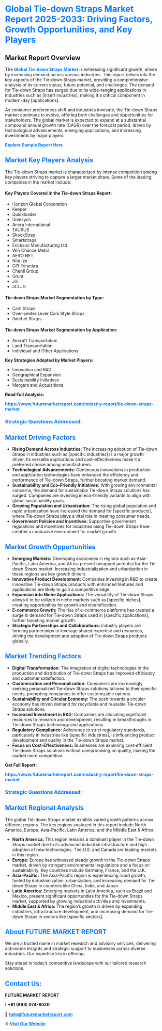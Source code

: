<h1 style="color: #007BFF;">Global Tie-down Straps Market Report 2025-2033: Driving Factors, Growth Opportunities, and Key Players</h1>

<section id="overview">
<h2>Market Report Overview</h2>
<p>The <a href="https://www.futuremarketreport.com/industry-report/tie-down-straps-market" style="color: #007BFF; text-decoration: none;"><strong>Global Tie-down Straps Market</strong></a> is witnessing significant growth, driven by increasing demand across various industries. This report delves into the key aspects of the Tie-down Straps market, providing a comprehensive analysis of its current status, future potential, and challenges. The demand for Tie-down Straps has surged due to its wide-ranging applications in industries such as [insert industries], making it a critical component in modern-day [applications].</p>
<p>As consumer preferences shift and industries innovate, the Tie-down Straps market continues to evolve, offering both challenges and opportunities for stakeholders. The global market is expected to expand at a substantial compound annual growth rate (CAGR) over the forecast period, driven by technological advancements, emerging applications, and increasing investments by major players.</p>
</section>

<section id="overview">
<p><a href="https://www.futuremarketreport.com/request-sample/reportId=102149" style="color: #007BFF; text-decoration: none;"><strong>Explore Sample Report Here</strong></a></p>
</section>

<section id="key-players">
<h2 style="color: #007BFF;">Market Key Players Analysis</h2>
<p>The Tie-down Straps market is characterized by intense competition among key players striving to capture a larger market share. Some of the leading companies in the market include:</p>
<h4>Key Players Covered in the Tie-down Straps Report:</h4>
<ul><li>Horizon Global Corporation</li><li>Keeper</li><li>Quickloader</li><li>Dolezych</li><li>Ancra International</li><li>TAURUS</li><li>ShockStrap</li><li>Smartstraps</li><li>Erickson Manufacturing Ltd.</li><li>Win Chance Metal</li><li>AERO NET</li><li>Nite lze</li><li>GPI Forankra</li><li>Chenli Group</li><li>Grunt</li><li>Jili</li><li>JCLJD</li></ul>
<h4>Tie-down Straps Market Segmentation by Type:</h4>
<ul><li>Cam Straps</li><li>Over-center Lever Cam Style Straps</li><li>Ratchet Straps</li></ul>

<h4>Tie-down Straps Market Segmentation by Application:</h4>
<ul><li>Aircraft Transportation</li><li>Land Transportation</li><li>Individual and Other Applications</li></ul>
<p><strong>Key Strategies Adopted by Market Players:</strong></p>
<ul>
<li>Innovation and R&D</li>
<li>Geographical Expansion</li>
<li>Sustainability Initiatives</li>
<li>Mergers and Acquisitions</li>
</ul>
</section>

<section>
<p><strong>Read Full Analysis: </strong></p><a href="https://www.futuremarketreport.com/industry-report/tie-down-straps-market" style="color: #007BFF; text-decoration: none;"><strong>https://www.futuremarketreport.com/industry-report/tie-down-straps-market</strong></a>
<h3 style="color: #007BFF;">Strategic Questions Addressed:</h3>
</section>

<section id="driving-factors">
<h2 style="color: #007BFF;">Market Driving Factors</h2>
<ul>
<li><strong>Rising Demand Across Industries:</strong> The increasing adoption of Tie-down Straps in industries such as [specific industries] is a major growth driver. Its versatile applications and cost-effectiveness make it a preferred choice among manufacturers.</li>
<li><strong>Technological Advancements:</strong> Continuous innovations in production and application technologies have enhanced the efficiency and performance of Tie-down Straps, further boosting market demand.</li>
<li><strong>Sustainability and Eco-Friendly Initiatives:</strong> With growing environmental concerns, the demand for sustainable Tie-down Straps solutions has surged. Companies are investing in eco-friendly variants to align with global sustainability goals.</li>
<li><strong>Growing Population and Urbanization:</strong> The rising global population and rapid urbanization have increased the demand for [specific products], where Tie-down Straps plays a vital role in meeting consumer needs.</li>
<li><strong>Government Policies and Incentives:</strong> Supportive government regulations and incentives for industries using Tie-down Straps have created a conducive environment for market growth.</li>
</ul>
</section>

<section id="growth-opportunities">
<h2 style="color: #007BFF;">Market Growth Opportunities</h2>
<ul>
<li><strong>Emerging Markets:</strong> Developing economies in regions such as Asia-Pacific, Latin America, and Africa present untapped potential for the Tie-down Straps market. Increasing industrialization and urbanization in these regions are key growth drivers.</li>
<li><strong>Innovative Product Development:</strong> Companies investing in R&D to create innovative Tie-down Straps products with enhanced features and applications are likely to gain a competitive edge.</li>
<li><strong>Expansion into Niche Applications:</strong> The versatility of Tie-down Straps allows it to be utilized in niche markets such as [specific niches], creating opportunities for growth and diversification.</li>
<li><strong>E-commerce Growth:</strong> The rise of e-commerce platforms has created a surge in demand for Tie-down Straps used in [specific applications], further boosting market growth.</li>
<li><strong>Strategic Partnerships and Collaborations:</strong> Industry players are forming partnerships to leverage shared expertise and resources, driving the development and adoption of Tie-down Straps products globally.</li>
</ul>
</section>

<section id="trending-factors">
<h2 style="color: #007BFF;">Market Trending Factors</h2>
<ul>
<li><strong>Digital Transformation:</strong> The integration of digital technologies in the production and distribution of Tie-down Straps has improved efficiency and customer satisfaction.</li>
<li><strong>Customization and Personalization:</strong> Consumers are increasingly seeking personalized Tie-down Straps solutions tailored to their specific needs, prompting companies to offer customizable options.</li>
<li><strong>Sustainability and Circular Economy:</strong> The push towards a circular economy has driven demand for recyclable and reusable Tie-down Straps solutions.</li>
<li><strong>Increased Investment in R&D:</strong> Companies are allocating significant resources to research and development, resulting in breakthroughs in Tie-down Straps technology and applications.</li>
<li><strong>Regulatory Compliance:</strong> Adherence to strict regulatory standards, particularly in industries like [specific industries], is influencing product development and quality in the Tie-down Straps market.</li>
<li><strong>Focus on Cost-Effectiveness:</strong> Businesses are exploring cost-efficient Tie-down Straps solutions without compromising on quality, making the market more competitive.</li>
</ul>
</section>

<section>
<p><strong>Get Full Report: </strong></p><a href="https://www.futuremarketreport.com/industry-report/tie-down-straps-market" style="color: #007BFF; text-decoration: none;"><strong>https://www.futuremarketreport.com/industry-report/tie-down-straps-market</strong></a>
<h3 style="color: #007BFF;">Strategic Questions Addressed:</h3>
</section>


<section id="regional-analysis">
<h2 style="color: #007BFF;">Market Regional Analysis</h2>
<p>The global Tie-down Straps market exhibits varied growth patterns across different regions. The key regions analyzed in this report include North America, Europe, Asia-Pacific, Latin America, and the Middle East & Africa:</p>
<ul>
<li><strong>North America:</strong> This region remains a dominant player in the Tie-down Straps market due to its advanced industrial infrastructure and high adoption of new technologies. The U.S. and Canada are leading markets in this region.</li>
<li><strong>Europe:</strong> Europe has witnessed steady growth in the Tie-down Straps market, driven by stringent environmental regulations and a focus on sustainability. Key countries include Germany, France, and the U.K.</li>
<li><strong>Asia-Pacific:</strong> The Asia-Pacific region is experiencing rapid growth, fueled by industrialization, urbanization, and increasing demand for Tie-down Straps in countries like China, India, and Japan.</li>
<li><strong>Latin America:</strong> Emerging markets in Latin America, such as Brazil and Mexico, present significant opportunities for the Tie-down Straps market, supported by growing industrial activities and investments.</li>
<li><strong>Middle East & Africa:</strong> The region’s growth is driven by expanding industries, infrastructure development, and increasing demand for Tie-down Straps in sectors like [specific sectors].</li>
</ul>
</section>

<footer>
<h2 style="color: #007BFF;">About FUTURE MARKET REPORT</h2>
<p>We are a trusted name in market research and advisory services, delivering actionable insights and strategic support to businesses across diverse industries. Our expertise lies in offering:</p>

<p>Stay ahead in today’s competitive landscape with our tailored research solutions.</p>

<h2 style="color: #007BFF;">Contact Us:</h2>
<p><strong>FUTURE MARKET REPORT</strong></p>
<p>📞 <strong>+91 (883) 074-8030</strong></p>
<p>📧 <strong><a href="mailto:help@futuremarketreport.com" style="color: #007BFF;">help@futuremarketreport.com</a></strong></p>
<p>🌐 <strong><a href="https://www.futuremarketreport.com/" style="color: #007BFF;">Visit Our Website</a></strong></p>
</footer>